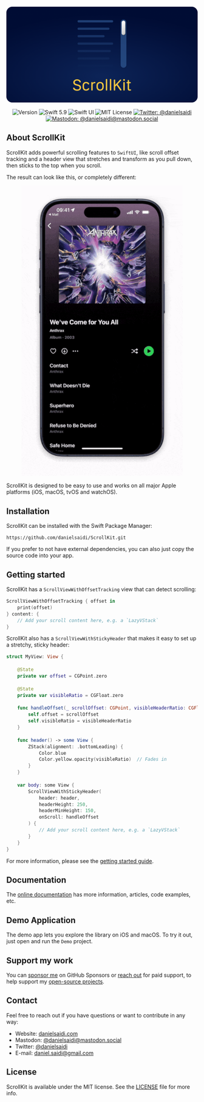 <p align="center">
    <img src ="Resources/Logo_GitHub.png" alt="ScrollKit Logo" title="ScrollKit" />
</p>

<p align="center">
    <img src="https://img.shields.io/github/v/release/danielsaidi/ScrollKit?color=%2300550&sort=semver" alt="Version" title="Version" />
    <img src="https://img.shields.io/badge/swift-5.9-orange.svg" alt="Swift 5.9" title="Swift 5.9" />
    <img src="https://img.shields.io/badge/platform-SwiftUI-blue.svg" alt="Swift UI" title="SwiftUI" />
    <img src="https://img.shields.io/github/license/danielsaidi/ScrollKit" alt="MIT License" title="MIT License" />
    <a href="https://twitter.com/danielsaidi"><img src="https://img.shields.io/twitter/url?label=Twitter&style=social&url=https%3A%2F%2Ftwitter.com%2Fdanielsaidi" alt="Twitter: @danielsaidi" title="Twitter: @danielsaidi" /></a>
    <a href="https://mastodon.social/@danielsaidi"><img src="https://img.shields.io/mastodon/follow/000253346?label=mastodon&style=social" alt="Mastodon: @danielsaidi@mastodon.social" title="Mastodon: @danielsaidi@mastodon.social" /></a>
</p>


## About ScrollKit

ScrollKit adds powerful scrolling features to `SwiftUI`, like scroll offset tracking and a header view that stretches and transform as you pull down, then sticks to the top when you scroll.

The result can look like this, or completely different:

<p align="center" style="border-radius: 10px">
    <img src="Resources/Demo.gif" width=425 />
</p>

ScrollKit is designed to be easy to use and works on all major Apple platforms (iOS, macOS, tvOS and watchOS).



## Installation

ScrollKit can be installed with the Swift Package Manager:

```
https://github.com/danielsaidi/ScrollKit.git
```

If you prefer to not have external dependencies, you can also just copy the source code into your app.



## Getting started

ScrollKit has a `ScrollViewWithOffsetTracking` view that can detect scrolling:

```swift
ScrollViewWithOffsetTracking { offset in
    print(offset)
} content: {
    // Add your scroll content here, e.g. a `LazyVStack`
}
```

ScrollKit also has a `ScrollViewWithStickyHeader` that makes it easy to set up a stretchy, sticky header:

```swift
struct MyView: View {

    @State
    private var offset = CGPoint.zero
    
    @State
    private var visibleRatio = CGFloat.zero
    
    func handleOffset(_ scrollOffset: CGPoint, visibleHeaderRatio: CGFloat) {
        self.offset = scrollOffset
        self.visibleRatio = visibleHeaderRatio
    }
    
    func header() -> some View {
        ZStack(alignment: .bottomLeading) {
            Color.blue
            Color.yellow.opacity(visibleRatio)  // Fades in
        }
    }

    var body: some View {
        ScrollViewWithStickyHeader(
            header: header,
            headerHeight: 250,
            headerMinHeight: 150,
            onScroll: handleOffset
        ) {
            // Add your scroll content here, e.g. a `LazyVStack`
        }
    }
}
```

For more information, please see the [getting started guide][Getting-Started].



## Documentation

The [online documentation][Documentation] has more information, articles, code examples, etc.



## Demo Application

The demo app lets you explore the library on iOS and macOS. To try it out, just open and run the `Demo` project.



## Support my work

You can [sponsor me][Sponsors] on GitHub Sponsors or [reach out][Email] for paid support, to help support my [open-source projects][GitHub].



## Contact

Feel free to reach out if you have questions or want to contribute in any way:

* Website: [danielsaidi.com][Website]
* Mastodon: [@danielsaidi@mastodon.social][Mastodon]
* Twitter: [@danielsaidi][Twitter]
* E-mail: [daniel.saidi@gmail.com][Email]



## License

ScrollKit is available under the MIT license. See the [LICENSE][License] file for more info.



[Email]: mailto:daniel.saidi@gmail.com
[Website]: https://www.danielsaidi.com
[GitHub]: https://www.github.com/danielsaidi
[Twitter]: https://www.twitter.com/danielsaidi
[Mastodon]: https://mastodon.social/@danielsaidi
[Sponsors]: https://github.com/sponsors/danielsaidi

[Documentation]: https://danielsaidi.github.io/ScrollKit/documentation/scrollkit/
[Getting-Started]: https://danielsaidi.github.io/ScrollKit/documentation/scrollkit/getting-started
[License]: https://github.com/danielsaidi/ScrollKit/blob/master/LICENSE
